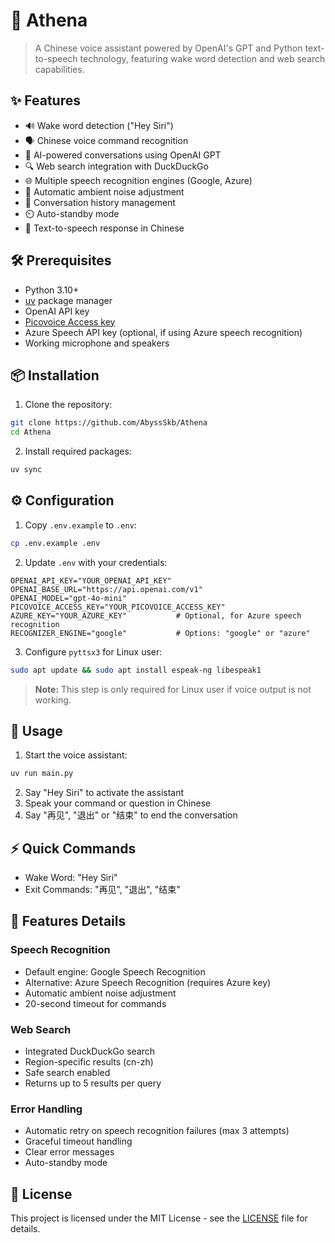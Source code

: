 # 🎤 Athena

> A Chinese voice assistant powered by OpenAI's GPT and Python text-to-speech technology, featuring wake word detection and web search capabilities.

## ✨ Features

- 🔊 Wake word detection ("Hey Siri")
- 🗣️ Chinese voice command recognition
- 🤖 AI-powered conversations using OpenAI GPT
- 🔍 Web search integration with DuckDuckGo
- 🌐 Multiple speech recognition engines (Google, Azure)
- 🎯 Automatic ambient noise adjustment
- 🔄 Conversation history management
- ⏲️ Auto-standby mode
- 🎵 Text-to-speech response in Chinese

## 🛠️ Prerequisites

- Python 3.10+
- [uv](https://github.com/astral-sh/uv) package manager 
- OpenAI API key
- [Picovoice Access key](https://console.picovoice.ai/)
- Azure Speech API key (optional, if using Azure speech recognition)
- Working microphone and speakers

## 📦 Installation

1. Clone the repository:
```bash
git clone https://github.com/AbyssSkb/Athena
cd Athena
```

2. Install required packages:
```bash
uv sync
```

## ⚙️ Configuration

1. Copy `.env.example` to `.env`:
```bash
cp .env.example .env
```

2. Update `.env` with your credentials:
```
OPENAI_API_KEY="YOUR_OPENAI_API_KEY"
OPENAI_BASE_URL="https://api.openai.com/v1"
OPENAI_MODEL="gpt-4o-mini"
PICOVOICE_ACCESS_KEY="YOUR_PICOVOICE_ACCESS_KEY"
AZURE_KEY="YOUR_AZURE_KEY"           # Optional, for Azure speech recognition
RECOGNIZER_ENGINE="google"           # Options: "google" or "azure"
```

3. Configure `pyttsx3` for Linux user:
```bash
sudo apt update && sudo apt install espeak-ng libespeak1
```
> **Note:** This step is only required for Linux user if voice output is not working.

## 🚀 Usage

1. Start the voice assistant:
```bash
uv run main.py
```

2. Say "Hey Siri" to activate the assistant
3. Speak your command or question in Chinese
4. Say "再见", "退出" or "结束" to end the conversation

## ⚡ Quick Commands

- Wake Word: "Hey Siri"
- Exit Commands: "再见", "退出", "结束"

## 🎯 Features Details

### Speech Recognition
- Default engine: Google Speech Recognition
- Alternative: Azure Speech Recognition (requires Azure key)
- Automatic ambient noise adjustment
- 20-second timeout for commands

### Web Search
- Integrated DuckDuckGo search
- Region-specific results (cn-zh)
- Safe search enabled
- Returns up to 5 results per query

### Error Handling
- Automatic retry on speech recognition failures (max 3 attempts)
- Graceful timeout handling
- Clear error messages
- Auto-standby mode

## 📝 License

This project is licensed under the MIT License - see the [LICENSE](LICENSE) file for details.
